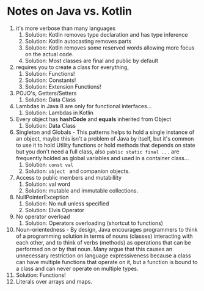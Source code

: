 # Notes on Java vs. Kotlin

1. it's more verbose than many languages
   1. Solution: Kotlin removes type declaration and has type inference
   2. Solution: Kotlin autocasting removes parts
   3. Solution: Kotlin removes some reserved words allowing more focus on the actual code.
   4. Solution: Most classes are final and public by default
2. requires you to create a class for everything,
   1. Solution: Functions!
   2. Solution: Constants!
   3. Solution: Extension Functions!
3. POJO's, Getters/Setters
   1. Solution: Data Class
4. Lambdas in Java 8 are only for functional interfaces...
   1. Solution: Lambdas in Kotlin
5. Every object has **hashCode** and **equals** inherited from Object
   1. Solution: Data Class
6. Singleton and Globals - This patterns helps to hold a single instance of an object, maybe this isn't a problem of Java by itself, but it's common to use it to hold Utility functions or hold methods that depends on state but you don't need a full class, also `public static final ...` are frequently holded as global variables and used in a container class...
   1. Solution: `const val`
   2. Solution: `object ` and companion objects.
7. Access to public members and mutabillity
   1. Solution: val word
   2. Solution: mutable and immutable collections.
8. NullPointerException
   1. Solution: No null unless specified
   2. Solution: Elvis Operator
9. No operator overload
   1. Solution: Operators overloading (shortcut to functions)
10. Noun-orientedness - By design, Java encourages programmers to think of a programming solution in terms of nouns (classes) interacting with each other, and to think of verbs (methods) as operations that can be performed on or by that noun. Many argue that this causes an unnecessary restriction on language expressiveness because a class can have multiple functions that operate on it, but a function is bound to a class and can never operate on multiple types.
   1. Solution: Functions!
11. Literals over arrays and maps.